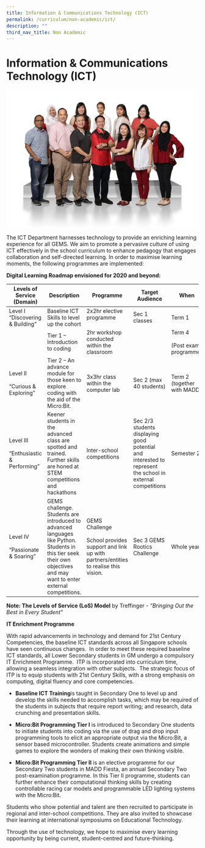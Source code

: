 ```yaml
---
title: Information & Communications Technology (ICT)
permalink: /curriculum/non-academic/ict/
description: ""
third_nav_title: Non Academic
---
```

# **Information & Communications Technology (ICT)**

![](/images/Aesthetics-Craft-N-Technology-2048x1463.jpg)

The ICT Department harnesses technology to provide an enriching learning experience for all GEMS. We aim to promote a pervasive culture of using ICT effectively in the school curriculum to enhance pedagogy that engages collaboration and self-directed learning. In order to maximise learning moments, the following programmes are implemented:

**Digital Learning Roadmap envisioned for 2020 and beyond:**

| Levels of Service<br>(Domain) 	| Description 	| Programme 	| Target Audience 	| When 	| Theme 	|
|---	|---	|---	|---	|---	|---	|
| Level I<br>“Discovering & Building“ 	| Baseline ICT Skills to level up the cohort 	| 2x2hr elective programme<br><br>  	| Sec 1 classes 	| Term 1 	| Laying Strong Foundations 	|
|  	| Tier 1 – Introduction to coding 	| 2hr workshop conducted within the classroom 	|  	| Term 4<br><br>(Post exam programme) 	| Passionate Learners as per School vision. 	|
| Level II<br><br>“Curious & Exploring” 	| Tier 2 – An advance module for those keen to explore coding with the aid of the Micro:Bit. 	| 3x3hr class within the computer lab 	| Sec 2  (max 40 students) 	| Term 2 (together with MADD) 	| Building a GM community of learners 	|
| Level III<br><br>“Enthusiastic & Performing” 	| Keener students in the advanced class are spotted and trained. Further skills are honed at STEM competitions and hackathons 	| Inter-school competitions 	| Sec 2/3 students displaying good potential and interested to represent the school in external competitions 	| Semester 2 	| Building a GM community of learners<br><br>School values of Excellence and Mastery of skills 	|
| Level IV<br><br>“Passionate & Soaring” 	| GEMS challenge. Students are introduced to advanced languages like Python. Students in this tier seek their own objectives and may want to enter external competitions. 	| GEMS Challenge<br><br>School provides support and link up with partners/entities to realise this vision. 	| Sec 3 GEMS Rootics Challenge 	| Whole year 	| School values of Excellence and Mastery of skill 	|

**Note: The Levels of Service (LoS) Model** by Treffinger - _“Bringing Out the Best in Every Student”_

**IT Enrichment Programme** 

With rapid advancements in technology and demand for 21st Century Competencies, the baseline ICT standards across all Singapore schools have seen continuous changes.  In order to meet these required baseline ICT standards, all Lower Secondary students in GM undergo a compulsory IT Enrichment Programme.  ITP is incorporated into curriculum time, allowing a seamless integration with other subjects.  The strategic focus of ITP is to equip students with 21st Century Skills, with a strong emphasis on computing, digital fluency and core competencies.

*   **Baseline ICT Training**is taught in Secondary One to level up and develop the skills needed to accomplish tasks, which may be required of the students in subjects that require report writing; and research, data crunching and presentation skills.

*   **Micro:Bit Programming Tier I** is introduced to Secondary One students to initiate students into coding via the use of drag and drop input programming tools to elicit an appropriate output via the Micro:Bit, a sensor based microcontroller. Students create animations and simple games to explore the wonders of making their own thinking visible.

*   **Micro:Bit Programming Tier II** is an elective programme for our Secondary Two students in MADD Fiesta, an annual Secondary Two post-examination programme. In this Tier II programme, students can further enhance their computational thinking skills by creating controllable racing car models and programmable LED lighting systems with the Micro:Bit.

Students who show potential and talent are then recruited to participate in regional and inter-school competitions. They are also invited to showcase their learning at international symposiums on Educational Technology.

Through the use of technology, we hope to maximise every learning opportunity by being current, student-centred and future-thinking.